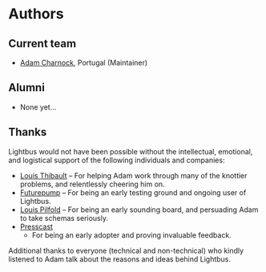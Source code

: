 # Authors

## Current team

* [Adam Charnock](https://github.com/adamcharnock/), Portugal (Maintainer)

## Alumni

* None yet...

## Thanks

Lightbus would not have been possible without the intellectual, emotional, and logistical support 
of the following individuals and companies:

* [Louis Thibault](https://github.com/lthibault) 
    – For helping Adam work through many of the knottier problems, and relentlessly cheering him on.
* [Futurepump](https://futurepump.com/)
    – For being an early testing ground and ongoing user of Lightbus.
* [Louis Pilfold](https://github.com/lpil) 
    – For being an early sounding board, and persuading Adam to take schemas seriously.
* [Presscast](https://presscast.io/)
    - For being an early adopter and proving invaluable feedback.

Additional thanks to everyone (technical and non-technical) who kindly listened to Adam 
talk about the reasons and ideas behind Lightbus.
